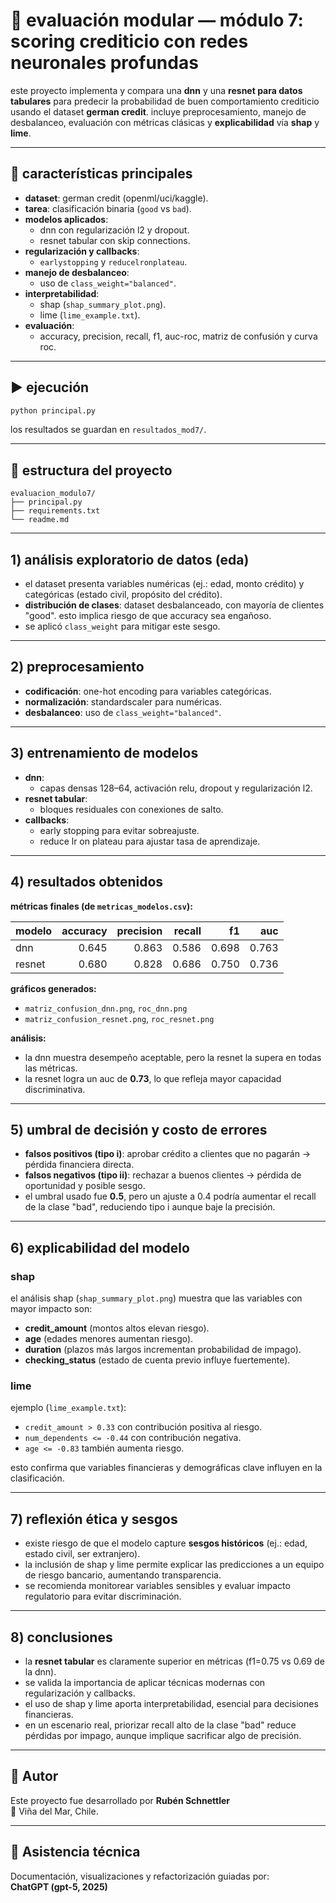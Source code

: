 # 📘 evaluación modular — módulo 7: scoring crediticio con redes neuronales profundas

este proyecto implementa y compara una **dnn** y una **resnet para datos tabulares** para predecir la probabilidad de buen comportamiento crediticio usando el dataset **german credit**. incluye preprocesamiento, manejo de desbalanceo, evaluación con métricas clásicas y **explicabilidad** vía **shap** y **lime**.

---

## 📌 características principales

- **dataset**: german credit (openml/uci/kaggle).  
- **tarea**: clasificación binaria (`good` vs `bad`).  
- **modelos aplicados**:
  - dnn con regularización l2 y dropout.  
  - resnet tabular con skip connections.  
- **regularización y callbacks**:
  - `earlystopping` y `reducelronplateau`.  
- **manejo de desbalanceo**:
  - uso de `class_weight="balanced"`.  
- **interpretabilidad**:
  - shap (`shap_summary_plot.png`).  
  - lime (`lime_example.txt`).  
- **evaluación**:
  - accuracy, precision, recall, f1, auc-roc, matriz de confusión y curva roc.  

---

## ▶️ ejecución

```bash
python principal.py
```

los resultados se guardan en `resultados_mod7/`.

---

## 📁 estructura del proyecto

```
evaluacion_modulo7/
├── principal.py
├── requirements.txt
└── readme.md
```

---

## 1) análisis exploratorio de datos (eda)

- el dataset presenta variables numéricas (ej.: edad, monto crédito) y categóricas (estado civil, propósito del crédito).  
- **distribución de clases**: dataset desbalanceado, con mayoría de clientes "good". esto implica riesgo de que accuracy sea engañoso.  
- se aplicó `class_weight` para mitigar este sesgo.  

---

## 2) preprocesamiento

- **codificación**: one-hot encoding para variables categóricas.  
- **normalización**: standardscaler para numéricas.  
- **desbalanceo**: uso de `class_weight="balanced"`.  

---

## 3) entrenamiento de modelos

- **dnn**:
  - capas densas 128–64, activación relu, dropout y regularización l2.  
- **resnet tabular**:
  - bloques residuales con conexiones de salto.  
- **callbacks**:
  - early stopping para evitar sobreajuste.  
  - reduce lr on plateau para ajustar tasa de aprendizaje.  

---

## 4) resultados obtenidos

**métricas finales (de `metricas_modelos.csv`):**

| modelo  | accuracy | precision | recall | f1   | auc |
|---------|---------:|----------:|-------:|-----:|----:|
| dnn     | 0.645    | 0.863     | 0.586  | 0.698 | 0.763 |
| resnet  | 0.680    | 0.828     | 0.686  | 0.750 | 0.736 |

**gráficos generados:**
- `matriz_confusion_dnn.png`, `roc_dnn.png`  
- `matriz_confusion_resnet.png`, `roc_resnet.png`  

**análisis:**  
- la dnn muestra desempeño aceptable, pero la resnet la supera en todas las métricas.  
- la resnet logra un auc de **0.73**, lo que refleja mayor capacidad discriminativa.  

---

## 5) umbral de decisión y costo de errores

- **falsos positivos (tipo i)**: aprobar crédito a clientes que no pagarán → pérdida financiera directa.  
- **falsos negativos (tipo ii)**: rechazar a buenos clientes → pérdida de oportunidad y posible sesgo.  
- el umbral usado fue **0.5**, pero un ajuste a 0.4 podría aumentar el recall de la clase "bad", reduciendo tipo i aunque baje la precisión.  

---

## 6) explicabilidad del modelo

### shap
el análisis shap (`shap_summary_plot.png`) muestra que las variables con mayor impacto son:  
- **credit_amount** (montos altos elevan riesgo).  
- **age** (edades menores aumentan riesgo).  
- **duration** (plazos más largos incrementan probabilidad de impago).  
- **checking_status** (estado de cuenta previo influye fuertemente).  

### lime
ejemplo (`lime_example.txt`):  
- `credit_amount > 0.33` con contribución positiva al riesgo.  
- `num_dependents <= -0.44` con contribución negativa.  
- `age <= -0.83` también aumenta riesgo.  

esto confirma que variables financieras y demográficas clave influyen en la clasificación.  

---

## 7) reflexión ética y sesgos

- existe riesgo de que el modelo capture **sesgos históricos** (ej.: edad, estado civil, ser extranjero).  
- la inclusión de shap y lime permite explicar las predicciones a un equipo de riesgo bancario, aumentando transparencia.  
- se recomienda monitorear variables sensibles y evaluar impacto regulatorio para evitar discriminación.  

---

## 8) conclusiones

- la **resnet tabular** es claramente superior en métricas (f1=0.75 vs 0.69 de la dnn).  
- se valida la importancia de aplicar técnicas modernas con regularización y callbacks.  
- el uso de shap y lime aporta interpretabilidad, esencial para decisiones financieras.  
- en un escenario real, priorizar recall alto de la clase "bad" reduce pérdidas por impago, aunque implique sacrificar algo de precisión.  

---

## 👤 Autor

Este proyecto fue desarrollado por **Rubén Schnettler**  
📍 Viña del Mar, Chile.

---

## 🤖 Asistencia técnica

Documentación, visualizaciones y refactorización guiadas por:  
**ChatGPT (gpt-5, 2025)**